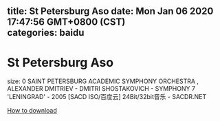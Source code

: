 
title: St Petersburg Aso
date: Mon Jan 06 2020 17:47:56 GMT+0800 (CST)    
categories: baidu
---

# St Petersburg Aso
size: 0
 SAINT PETERSBURG ACADEMIC SYMPHONY ORCHESTRA , ALEXANDER DMITRIEV - DMITRI SHOSTAKOVICH - SYMPHONY 7 'LENINGRAD' - 2005 [SACD ISO/百度云] 24Bit/32bit音乐 - SACDR.NET
 

[How to download](https://bpcam.bemobtrk.com/go/2ceec3aa-1ca2-46d6-b9ff-aaa5c184517c?jno=1459)